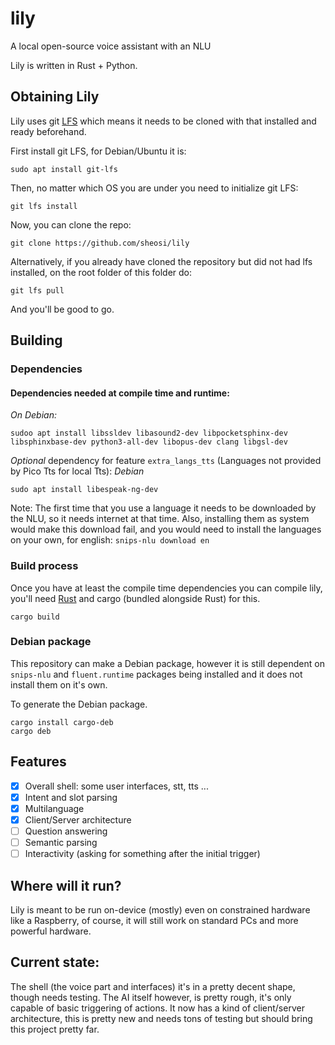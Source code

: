 # lily

A local open-source voice assistant with an NLU

Lily is written in Rust + Python.

## Obtaining Lily
Lily uses git [LFS](https://git-lfs.github.com/) which means it needs to be
cloned with that installed and ready beforehand.

First install git LFS, for Debian/Ubuntu it is:

```shell
sudo apt install git-lfs
```

Then, no matter which OS you are under you need to initialize git LFS:

```shell
git lfs install
```

Now, you can clone the repo:

```shell
git clone https://github.com/sheosi/lily
```

Alternatively, if you already have cloned the repository but did not had lfs 
installed, on the root folder of this folder do:

```shell
git lfs pull
```

And you'll be good to go.

## Building

### Dependencies

#### Dependencies needed at compile time and runtime:

*On Debian:*
```shell
sudoo apt install libssldev libasound2-dev libpocketsphinx-dev libsphinxbase-dev python3-all-dev libopus-dev clang libgsl-dev
```

*Optional* dependency for feature `extra_langs_tts` (Languages not provided by Pico Tts for local Tts):
*Debian*
```shell
sudo apt install libespeak-ng-dev
```

Note: The first time that you use a language it needs to be downloaded by the NLU, so it needs internet at that time. Also, installing them as system would make this download fail, and you would need to install the languages on your own, for english: `snips-nlu download en`

### Build process
Once you have at least the compile time dependencies you can compile lily, you'll
need [Rust](https://www.rust-lang.org/) and cargo (bundled alongside Rust) for this.

`cargo build`

### Debian package
This repository can make a Debian package, however it is still dependent on 
`snips-nlu` and `fluent.runtime` packages being installed and it does not 
install them on it's own.

To generate the Debian package.

```shell
cargo install cargo-deb
cargo deb
```

## Features

- [x] Overall shell: some user interfaces, stt, tts ...
- [x] Intent and slot parsing
- [x] Multilanguage
- [x] Client/Server architecture
- [ ] Question answering
- [ ] Semantic parsing
- [ ] Interactivity (asking for something after the initial trigger)

## Where will it run?
Lily is meant to be run on-device (mostly) even on constrained hardware like a Raspberry, of course, it will still work on standard PCs and more powerful hardware.

## Current state:

The shell (the voice part and interfaces) it's in a pretty decent shape, though needs testing.
The AI itself however, is pretty rough, it's only capable of basic triggering of actions.
It now has a kind of client/server architecture, this is pretty new and needs tons of testing but should bring this project pretty far.